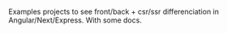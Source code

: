 Examples projects to see front/back + csr/ssr differenciation in Angular/Next/Express.  With some docs.
